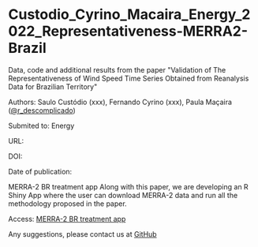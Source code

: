 # Custodio_Cyrino_Macaira_Energy_2022_Representativeness-MERRA2-Brazil

Data, code and additional results from the paper "Validation of The Representativeness of Wind Speed Time Series Obtained from Reanalysis Data for Brazilian Territory"

Authors: Saulo Custódio (xxx), Fernando Cyrino (xxx), Paula Maçaira ([@r_descomplicado](https://www.instagram.com/r_descomplicado/))

Submited to: Energy

URL: 

DOI: 

Date of publication: 

MERRA-2 BR treatment app
Along with this paper, we are developing an R Shiny App where the user can download MERRA-2 data and run all the methodology proposed in the paper.

Access: [MERRA-2 BR treatment app](https://paulamacaira.shinyapps.io/MERRA2_treatment/)

Any suggestions, please contact us at [GitHub](https://www.github.com/paulamacaira)
